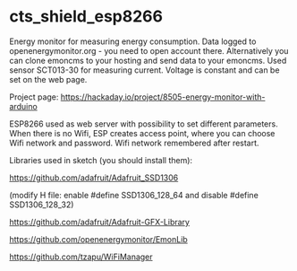 # cts_shield_esp8266

Energy monitor for measuring energy consumption.
Data logged to openenergymonitor.org - you need to open account there. Alternatively you can clone emoncms to your hosting and send data to your emoncms.
Used sensor SCT013-30 for measuring current. Voltage is constant and can be set on the web page.

Project page: https://hackaday.io/project/8505-energy-monitor-with-arduino

ESP8266 used as web server with possibility to set different parameters. When there is no Wifi, ESP creates access point, where you can choose Wifi network and password. Wifi network remembered after restart.

Libraries used in sketch (you should install them):

https://github.com/adafruit/Adafruit_SSD1306

(modify H file: enable #define SSD1306_128_64 and disable #define SSD1306_128_32)

https://github.com/adafruit/Adafruit-GFX-Library

https://github.com/openenergymonitor/EmonLib

https://github.com/tzapu/WiFiManager

